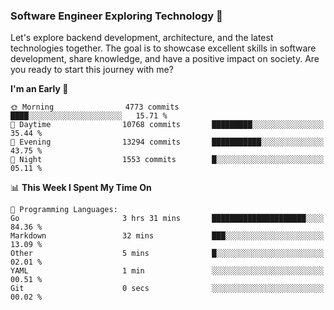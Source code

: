 ### Software Engineer Exploring Technology 🚀 

Let's explore backend development, architecture, and the latest technologies together. The goal is to showcase excellent skills in software development, share knowledge, and have a positive impact on society. Are you ready to start this journey with me?

<!--START_SECTION:waka-->
**I'm an Early 🐤** 

```text
🌞 Morning                4773 commits        ████░░░░░░░░░░░░░░░░░░░░░   15.71 % 
🌆 Daytime                10768 commits       █████████░░░░░░░░░░░░░░░░   35.44 % 
🌃 Evening                13294 commits       ███████████░░░░░░░░░░░░░░   43.75 % 
🌙 Night                  1553 commits        █░░░░░░░░░░░░░░░░░░░░░░░░   05.11 % 
```


📊 **This Week I Spent My Time On** 

```text
💬 Programming Languages: 
Go                       3 hrs 31 mins       █████████████████████░░░░   84.36 % 
Markdown                 32 mins             ███░░░░░░░░░░░░░░░░░░░░░░   13.09 % 
Other                    5 mins              █░░░░░░░░░░░░░░░░░░░░░░░░   02.01 % 
YAML                     1 min               ░░░░░░░░░░░░░░░░░░░░░░░░░   00.51 % 
Git                      0 secs              ░░░░░░░░░░░░░░░░░░░░░░░░░   00.02 % 
```


<!--END_SECTION:waka-->
